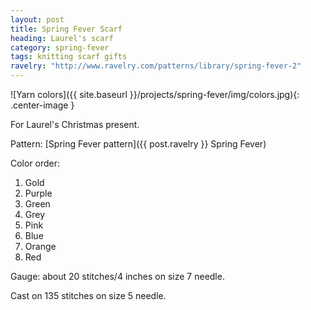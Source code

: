 ```yaml
---
layout: post
title: Spring Fever Scarf
heading: Laurel's scarf
category: spring-fever
tags: knitting scarf gifts
ravelry: "http://www.ravelry.com/patterns/library/spring-fever-2"
---
```

![Yarn colors]({{ site.baseurl }}/projects/spring-fever/img/colors.jpg){: .center-image }

For Laurel's Christmas present.

Pattern: [Spring Fever pattern]({{ post.ravelry }} Spring Fever)

Color order:

1. Gold
2. Purple
3. Green
4. Grey
5. Pink
6. Blue
7. Orange
8. Red

Gauge: about 20 stitches/4 inches on size 7 needle.

Cast on 135 stitches on size 5 needle.

